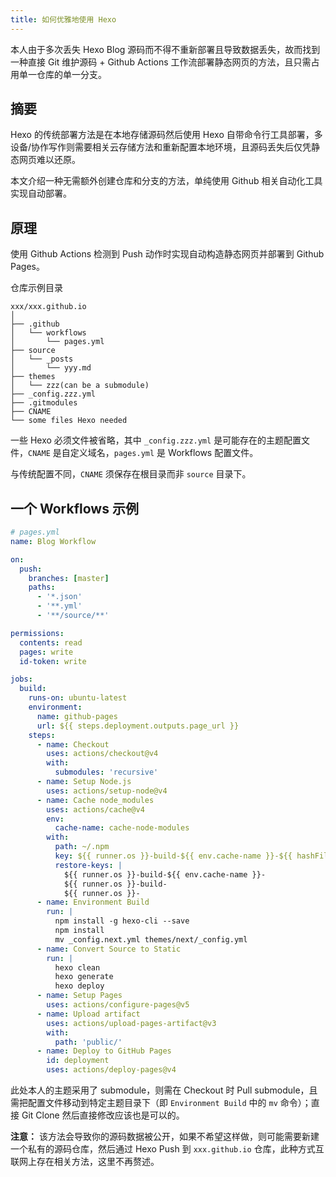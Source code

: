```yaml
---
title: 如何优雅地使用 Hexo
---
```


本人由于多次丢失 Hexo Blog 源码而不得不重新部署且导致数据丢失，故而找到一种直接 Git 维护源码 + Github Actions 工作流部署静态网页的方法，且只需占用单一仓库的单一分支。

## 摘要

Hexo 的传统部署方法是在本地存储源码然后使用 Hexo 自带命令行工具部署，多设备/协作写作则需要相关云存储方法和重新配置本地环境，且源码丢失后仅凭静态网页难以还原。

本文介绍一种无需额外创建仓库和分支的方法，单纯使用 Github 相关自动化工具实现自动部署。

## 原理

使用 Github Actions 检测到 Push 动作时实现自动构造静态网页并部署到 Github Pages。

仓库示例目录

```
xxx/xxx.github.io
│
├── .github
│	└── workflows
│		└── pages.yml
├── source
│	└── _posts
│		└── yyy.md
├── themes
│	└── zzz(can be a submodule)
├── _config.zzz.yml
├── .gitmodules
├── CNAME
└── some files Hexo needed
```

一些 Hexo 必须文件被省略，其中 `_config.zzz.yml` 是可能存在的主题配置文件，`CNAME` 是自定义域名，`pages.yml` 是 Workflows 配置文件。

与传统配置不同，`CNAME` 须保存在根目录而非 `source` 目录下。

## 一个 Workflows 示例

```yml
# pages.yml
name: Blog Workflow

on:
  push:
    branches: [master]
    paths:
      - '*.json'
      - '**.yml'
      - '**/source/**'

permissions:
  contents: read
  pages: write
  id-token: write

jobs:
  build:
    runs-on: ubuntu-latest
    environment:
      name: github-pages
      url: ${{ steps.deployment.outputs.page_url }}
    steps:
      - name: Checkout
        uses: actions/checkout@v4
        with:
          submodules: 'recursive'
      - name: Setup Node.js
        uses: actions/setup-node@v4
      - name: Cache node_modules 
        uses: actions/cache@v4
        env:
          cache-name: cache-node-modules
        with:
          path: ~/.npm
          key: ${{ runner.os }}-build-${{ env.cache-name }}-${{ hashFiles('**/package-lock.json') }}
          restore-keys: |
            ${{ runner.os }}-build-${{ env.cache-name }}-
            ${{ runner.os }}-build-
            ${{ runner.os }}-
      - name: Environment Build
        run: |
          npm install -g hexo-cli --save
          npm install
          mv _config.next.yml themes/next/_config.yml
      - name: Convert Source to Static
        run: |
          hexo clean
          hexo generate
          hexo deploy
      - name: Setup Pages
        uses: actions/configure-pages@v5
      - name: Upload artifact
        uses: actions/upload-pages-artifact@v3
        with:
          path: 'public/'
      - name: Deploy to GitHub Pages
        id: deployment
        uses: actions/deploy-pages@v4
```

此处本人的主题采用了 submodule，则需在 Checkout 时 Pull submodule，且需把配置文件移动到特定主题目录下（即 `Environment Build` 中的 `mv` 命令）；直接 Git Clone 然后直接修改应该也是可以的。

**注意：** 该方法会导致你的源码数据被公开，如果不希望这样做，则可能需要新建一个私有的源码仓库，然后通过 Hexo Push 到 `xxx.github.io` 仓库，此种方式互联网上存在相关方法，这里不再赘述。
